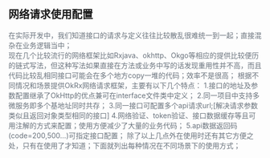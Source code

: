 网络请求使用配置
-----
<span style="color: #6A737D;">在实际开发中，我们知道接口的请求与定义往往比较散乱很难统一到一起；直接混杂在业务逻辑当中；<br>
现在几个比较流行的网络框架比如Rxjava、okhttp、Okgo等相应的提供比较便历的链式写法，但这种写法如果直接在方法或业务中写的话发现重用性并不高，而且代码比较乱相同接口可能会在多个地方copy一堆的代码；效率不是很高；
根据不同情况和场景提供OkRx网络请求框架，主要有以下几个特点：
1.接口的地址及参数配置继承了OkHttp的优点兼可在interface文件类中定义；
2.同一项目中支持多微服务即多个基地址同时共存；
3.同一接口可配置多个api请求url;[解决请求参数类似且返回对象类型相同的接口]
4.网络验证、token验证、接口数据缓存等且可用注解的方式来配置；使用方便减少了大量的业务代码；
5.api数据返回码(code=200,500...)可指定接口配置；
除了以上几点外在使用时还有其它方便之处，只有在使用了才知道；下面就列出每种情况在不同场景下的使用方式；</span>
```java

```
